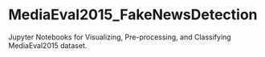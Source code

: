 # MediaEval2015_FakeNewsDetection
Jupyter Notebooks for Visualizing, Pre-processing, and Classifying MediaEval2015 dataset.
